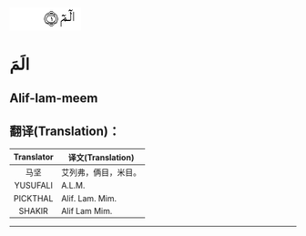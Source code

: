 ![002_001](images/002_001.gif)

# الَمَ

## Alif-lam-meem

## 翻译(Translation)：

|Translator | 译文(Translation)|
|:---:|---|
|马坚  |	艾列弗，俩目，米目。|
|YUSUFALI  |	A.L.M. |
|PICKTHAL  |	Alif. Lam. Mim. |
|SHAKIR  |	Alif Lam Mim.|

---
